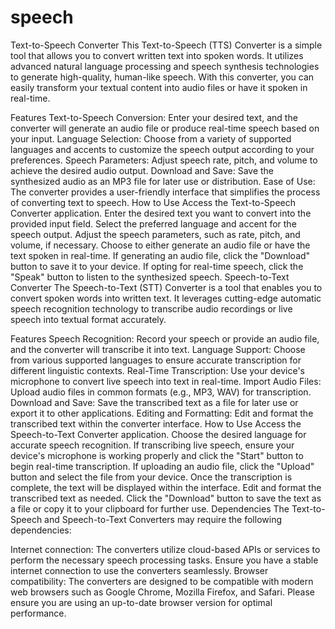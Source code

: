 # speech
Text-to-Speech Converter
This Text-to-Speech (TTS) Converter is a simple tool that allows you to convert written text into spoken words. It utilizes advanced natural language processing and speech synthesis technologies to generate high-quality, human-like speech. With this converter, you can easily transform your textual content into audio files or have it spoken in real-time.

Features
Text-to-Speech Conversion: Enter your desired text, and the converter will generate an audio file or produce real-time speech based on your input.
Language Selection: Choose from a variety of supported languages and accents to customize the speech output according to your preferences.
Speech Parameters: Adjust speech rate, pitch, and volume to achieve the desired audio output.
Download and Save: Save the synthesized audio as an MP3 file for later use or distribution.
Ease of Use: The converter provides a user-friendly interface that simplifies the process of converting text to speech.
How to Use
Access the Text-to-Speech Converter application.
Enter the desired text you want to convert into the provided input field.
Select the preferred language and accent for the speech output.
Adjust the speech parameters, such as rate, pitch, and volume, if necessary.
Choose to either generate an audio file or have the text spoken in real-time.
If generating an audio file, click the "Download" button to save it to your device.
If opting for real-time speech, click the "Speak" button to listen to the synthesized speech.
Speech-to-Text Converter
The Speech-to-Text (STT) Converter is a tool that enables you to convert spoken words into written text. It leverages cutting-edge automatic speech recognition technology to transcribe audio recordings or live speech into textual format accurately.

Features
Speech Recognition: Record your speech or provide an audio file, and the converter will transcribe it into text.
Language Support: Choose from various supported languages to ensure accurate transcription for different linguistic contexts.
Real-Time Transcription: Use your device's microphone to convert live speech into text in real-time.
Import Audio Files: Upload audio files in common formats (e.g., MP3, WAV) for transcription.
Download and Save: Save the transcribed text as a file for later use or export it to other applications.
Editing and Formatting: Edit and format the transcribed text within the converter interface.
How to Use
Access the Speech-to-Text Converter application.
Choose the desired language for accurate speech recognition.
If transcribing live speech, ensure your device's microphone is working properly and click the "Start" button to begin real-time transcription.
If uploading an audio file, click the "Upload" button and select the file from your device.
Once the transcription is complete, the text will be displayed within the interface.
Edit and format the transcribed text as needed.
Click the "Download" button to save the text as a file or copy it to your clipboard for further use.
Dependencies
The Text-to-Speech and Speech-to-Text Converters may require the following dependencies:

Internet connection: The converters utilize cloud-based APIs or services to perform the necessary speech processing tasks. Ensure you have a stable internet connection to use the converters seamlessly.
Browser compatibility: The converters are designed to be compatible with modern web browsers such as Google Chrome, Mozilla Firefox, and Safari. Please ensure you are using an up-to-date browser version for optimal performance.
